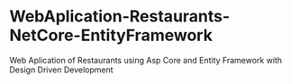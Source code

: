# WebAplication-Restaurants-NetCore-EntityFramework
Web Aplication of Restaurants using Asp Core and Entity Framework with Design Driven Development
